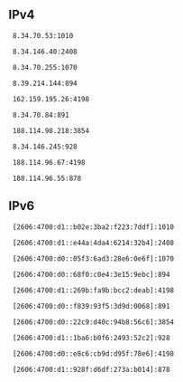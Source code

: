 ## IPv4
```
 8.34.70.53:1010
```
```
 8.34.146.40:2408
```
```
 8.34.70.255:1070
```
```
 8.39.214.144:894
```
```
 162.159.195.26:4198
```
```
 8.34.70.84:891
```
```
 188.114.98.218:3854
```
```
 8.34.146.245:928
```
```
 188.114.96.67:4198
```
```
 188.114.96.55:878
```

## IPv6
```
 [2606:4700:d1::b02e:3ba2:f223:7ddf]:1010
```
```
 [2606:4700:d1::e44a:4da4:6214:32b4]:2408
```
```
 [2606:4700:d0::05f3:6ad3:28e6:0e6f]:1070
```
```
 [2606:4700:d0::68f0:c0e4:3e15:9ebc]:894
```
```
 [2606:4700:d1::269b:fa9b:bcc2:deab]:4198
```
```
 [2606:4700:d0::f839:93f5:3d9d:0068]:891
```
```
 [2606:4700:d0::22c9:d40c:94b8:56c6]:3854
```
```
 [2606:4700:d1::1ba6:b0f6:2493:52c2]:928
```
```
 [2606:4700:d0::e8c6:cb9d:d95f:78e6]:4198
```
```
 [2606:4700:d1::928f:d6df:273a:b014]:878
```
